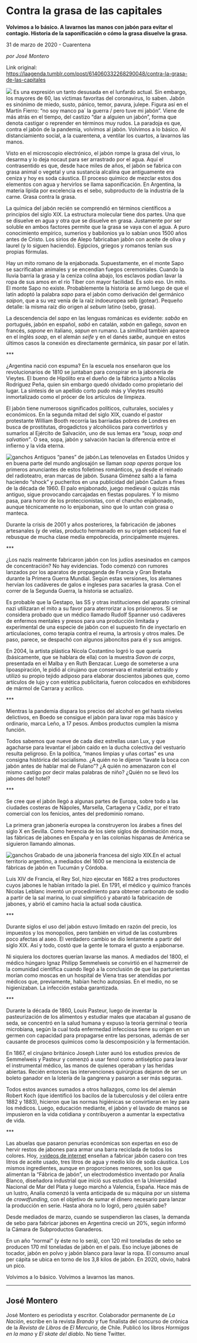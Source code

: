 # Contra la grasa de las capitales

**Volvimos a lo básico. A lavarnos las manos con jabón para evitar el contagio. Historia de la saponificación o cómo la grasa disuelve la grasa.**

31 de marzo de 2020 - Cuarentena

_por José Montero_

Link original: https://laagenda.tumblr.com/post/614060332268290048/contra-la-grasa-de-las-capitales

![](https://64.media.tumblr.com/a834dc6318910b6e12f8a7a84b2ee47a/a0b9ccac6cdd08f5-0a/s500x750/73436fd1fb9a007df81b9c507c522ecd85041ce6.jpg)
Es una expresión un tanto desusada en el lunfardo actual. Sin embargo, los mayores de 60, las víctimas favoritas del coronavirus, lo saben. Jabón es sinónimo de miedo, susto, pánico, temor, pavura, julepe. Figura así en el Martín Fierro: “no soy manco pa´ la guerra / pero tuve mi jabón”. Viene de más atrás en el tiempo, del castizo “dar a alguien un jabón”, forma que denota castigar o reprender en términos muy rudos. La paradoja es que, contra el jabón de la pandemia, volvimos al jabón. Volvimos a lo básico. Al distanciamiento social, a la cuarentena, a ventilar los cuartos, a lavarnos las manos.

Visto en el microscopio electrónico, el jabón rompe la grasa del virus, lo desarma y lo deja nocaut para ser arrastrado por el agua. Aquí el contrasentido es que, desde hace miles de años, el jabón se fabrica con grasa animal o vegetal y una sustancia alcalina que antiguamente era ceniza y hoy es soda cáustica. El proceso químico de mezclar estos dos elementos con agua y hervirlos se llama saponificación. En Argentina, la materia lípida por excelencia es el sebo, subproducto de la industria de la carne. Grasa contra la grasa.

La química del jabón recién se comprendió en términos científicos a principios del siglo XIX. La estructura molecular tiene dos partes. Una que se disuelve en agua y otra que se disuelve en grasa. Justamente por ser soluble en ambos factores permite que la grasa se vaya con el agua. A puro conocimiento empírico, sumerios y babilonios ya lo sabían unos 1500 años antes de Cristo. Los sirios de Alepo fabricaban jabón con aceite de oliva y laurel (y lo siguen haciendo). Egipcios, griegos y romanos tenían sus propias fórmulas.

Hay un mito romano de la enjabonada. Supuestamente, en el monte Sapo se sacrificaban animales y se encendían fuegos ceremoniales. Cuando la lluvia barría la grasa y la ceniza colina abajo, los esclavos podían lavar la ropa de sus amos en el río Tíber con mayor facilidad. Es solo eso. Un mito. El monte Sapo no existe. Probablemente la historia se armó luego de que el latín adoptó la palabra *sapo* para el jabón como derivación del germánico *saipon*, que a su vez venía de la raíz indoeuropea seib (gotear). Pequeño detalle: la misma raíz dio origen al *sebum* latino (sebo, grasa).

La descendencia del *sapo* en las lenguas románicas es evidente: *sabão* en portugués, jabón en español, *sabó* en catalán, *xabón* en gallego, *savon* en francés, *sapone* en italiano, *sapun* en rumano. La similitud también aparece en el inglés *soap*, en el alemán *seife* y en el danés *sæbe*, aunque en estos últimos casos la conexión es directamente germánica, sin pasar por el latín.

 \*\*\*

¿Argentina nació con espuma? En la escuela nos enseñaron que los revolucionarios de 1810 se juntaban para conspirar en la jabonería de Vieytes. El bueno de Hipólito era el dueño de la fábrica junto a Nicolás Rodríguez Peña, quien sin embargo quedó olvidado como propietario del lugar. La síntesis de un apellido corto pudo más y Vieytes resultó inmortalizado como el prócer de los artículos de limpieza.

El jabón tiene numerosos significados políticos, culturales, sociales y económicos. En la segunda mitad del siglo XIX, cuando el pastor protestante William Booth recorría las barriadas pobres de Londres en busca de prostitutas, drogadictos y alcohólicos para convertirlos y sumarlos al Ejército de Salvación, uno de sus lemas era *“soup, soap and salvation”*. O sea, sopa, jabón y salvación hacían la diferencia entre el infierno y la vida eterna.

![ganchos](https://64.media.tumblr.com/969d0ffd0a959c106892292086dce643/a0b9ccac6cdd08f5-e0/s500x750/aaed7e99e129226e8d109184dd3601332e20f32d.jpg) Antiguos “panes” de jabón.Las telenovelas en Estados Unidos y en buena parte del mundo anglosajón se llaman *soap operas* porque los primeros anunciantes de estos folletines románticos, ya desde el reinado del radioteatro, eran marcas de jabón. Susana Giménez saltó a la fama haciendo “shock” y pucheritos en una publicidad del jabón Cadum a fines de la década de 1960. El palo enjabonado, juego medieval o quizás más antiguo, sigue provocando carcajadas en fiestas populares. Y lo mismo pasa, para horror de los proteccionistas, con el chancho enjabonado, aunque técnicamente no lo enjabonan, sino que lo untan con grasa o manteca.

Durante la crisis de 2001 y años posteriores, la fabricación de jabones artesanales (y de velas, producto hermanado en su origen sebáceo) fue el rebusque de mucha clase media empobrecida, principalmente mujeres.

 \*\*\*

¿Los nazis realmente fabricaron jabón con los judíos asesinados en campos de concentración? No hay evidencias. Todo comenzó con rumores lanzados por los aparatos de propaganda de Francia y Gran Bretaña durante la Primera Guerra Mundial. Según estas versiones, los alemanes hervían los cadáveres de galos e ingleses para sacarles la grasa. Con el correr de la Segunda Guerra, la historia se actualizó.

Es probable que la Gestapo, las SS y otras instituciones del aparato criminal nazi utilizaran el mito a su favor para aterrorizar a los prisioneros. Sí se considera probado que un médico llamado Rudolf Spanner usó cadáveres de enfermos mentales y presos para una producción limitada y experimental de una especie de jabón con el supuesto fin de inyectarlo en articulaciones, como terapia contra el reuma, la artrosis y otros males. De paso, parece, se despachó con algunos jaboncitos para él y sus amigos.

En 2004, la artista plástica Nicola Costantino logró lo que quería (básicamente, que se hablara de ella) con la muestra *Savon de corps*, presentada en el Malba y en Ruth Benzacar. Luego de someterse a una lipoaspiración, le pidió al cirujano que conservara el material extraído y utilizó su propio tejido adiposo para elaborar doscientos jabones que, como artículos de lujo y con estética publicitaria, fueron colocados en exhibidores de mármol de Carrara y acrílico.

 \*\*\*

Mientras la pandemia dispara los precios del alcohol en gel hasta niveles delictivos, en Boedo se consigue el jabón para lavar ropa más básico y ordinario, marca Leño, a 17 pesos. Ambos productos cumplen la misma función.

Todos sabemos que nueve de cada diez estrellas usan Lux, y que agacharse para levantar el jabón caído en la ducha colectiva del vestuario resulta peligroso. En la política, “manos limpias y uñas cortas" es una consigna histórica del socialismo. ¿A quién no le dijeron “lavate la boca con jabón antes de hablar mal de Fulano”? ¿A quién no amenazaron con el mismo castigo por decir malas palabras de niño? ¿Quién no se llevó los jabones del hotel?

 \*\*\*

Se cree que el jabón llegó a algunas partes de Europa, sobre todo a las ciudades costeras de Nápoles, Marsella, Cartagena y Cádiz, por el trato comercial con los fenicios, antes del predominio romano.

La primera gran jabonería europea la construyeron los árabes a fines del siglo X en Sevilla. Como herencia de los siete siglos de dominación mora, las fábricas de jabones en España y en las colonias hispanas de América se siguieron llamando almonas.

![ganchos](https://64.media.tumblr.com/02663924eb864e561d0286254c4985e9/a0b9ccac6cdd08f5-11/s500x750/3949db973ea1aedc938dd31397535e5dcd0c9414.jpg) Grabado de una jabonería francesa del siglo XIX.En el actual territorio argentino, a mediados del 1600 se menciona la existencia de fábricas de jabón en Tucumán y Córdoba.

Luis XIV de Francia, el Rey Sol, hizo ejecutar en 1682 a tres productores cuyos jabones le habían irritado la piel. En 1791, el médico y químico francés Nicolas Leblanc inventó un procedimiento para obtener carbonato de sodio a partir de la sal marina, lo cual simplificó y abarató la fabricación de jabones, y abrió el camino hacia la actual soda cáustica.

\*\*\*

Durante siglos el uso del jabón estuvo limitado en razón del precio, los impuestos y los monopolios, pero también en virtud de las costumbres poco afectas al aseo. El verdadero cambio se dio lentamente a partir del siglo XIX. Así y todo, costó que la gente le tomara el gusto a enjabonarse.

Ni siquiera los doctores querían lavarse las manos. A mediados del 1800, el médico húngaro Ignaz Philipp Semmelweis se convirtió en el hazmerreír de la comunidad científica cuando llegó a la conclusión de que las parturientas morían como moscas en un hospital de Viena tras ser atendidas por médicos que, previamente, habían hecho autopsias. En el medio, no se higienizaban. La infección estaba garantizada.

\*\*\*

Durante la década de 1860, Louis Pasteur, luego de inventar la pasteurización de los alimentos y estudiar males que atacaban al gusano de seda, se concentró en la salud humana y expuso la teoría germinal o teoría microbiana, según la cual toda enfermedad infecciosa tiene su origen en un germen con capacidad para propagarse entre las personas, además de ser causante de procesos químicos como la descomposición y la fermentación.

En 1867, el cirujano británico Joseph Lister aunó los estudios previos de Semmelweis y Pasteur y comenzó a usar fenol como antiséptico para lavar el instrumental médico, las manos de quienes operaban y las heridas abiertas. Recién entonces las intervenciones quirúrgicas dejaron de ser un boleto ganador en la lotería de la gangrena y pasaron a ser más seguras.

Todos estos avances sumados a otros hallazgos, como los del alemán Robert Koch (que identificó los bacilos de la tuberculosis y del cólera entre 1882 y 1883), hicieron que las normas higiénicas se convirtieran en ley para los médicos. Luego, educación mediante, el jabón y el lavado de manos se impusieron en la vida cotidiana y contribuyeron a aumentar la expectativa de vida.

\*\*\*

Las abuelas que pasaron penurias económicas son expertas en eso de hervir restos de jabones para armar una barra reciclada de todos los colores. Hoy, [>videos de internet](https://www.youtube.com/watch?v=DgoZrWYDaPQ) enseñan a fabricar jabón casero con tres litros de aceite usado, tres litros de agua y medio kilo de soda cáustica. Los mismos ingredientes, aunque en proporciones menores, son los que alimentan la “Fábrica de jabón”, un electrodoméstico inventado por Analía Blanco, diseñadora industrial que inició sus estudios en la Universidad Nacional de Mar del Plata y luego marchó a Valencia, España. Hace más de un lustro, Analía comenzó la venta anticipada de su máquina por un sistema de *crowdfunding*, con el objetivo de sumar el dinero necesario para lanzar la producción en serie. Hasta ahora no lo logró, pero ¿quién sabe?

Desde mediados de marzo, cuando se suspendieron las clases, la demanda de sebo para fabricar jabones en Argentina creció un 20%, según informó la Cámara de Subproductos Ganaderos.

En un año “normal” (y éste no lo será), con 120 mil toneladas de sebo se producen 170 mil toneladas de jabón en el país. Eso incluye jabones de tocador, jabón en polvo y jabón blanco para lavar la ropa. El consumo anual per cápita se ubica en torno de los 3,8 kilos de jabón. En 2020, obvio, habrá un pico.

Volvimos a lo básico. Volvimos a lavarnos las manos.

  




---

 José Montero
-------------

 José Montero es periodista y escritor. Colaborador permanente de *La Nación*, escribe en la revista *Brando* y fue finalista del concurso de crónica de la *Revista de Libros* de *El Mercurio*, de Chile. Publicó los libros *Hormigas en la mano* y *El skate del diablo*. No tiene Twitter.

